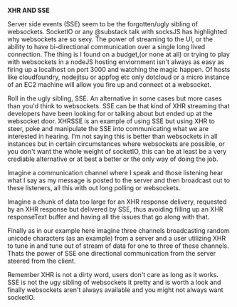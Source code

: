 **XHR AND SSE**

Server side events (SSE) seem to be the forgotten/ugly sibling of websockets. SocketIO or any @substack talk with socksJS has highlighted why websockets are so sexy. The power of streaming to the UI, or the ability to have bi-directional communication over a single long lived connection. The thing is I found on a budget,(or none at all) or trying to play with websockets in a nodeJS hosting enviornment isn't always as easy as firing up a localhost on port 3000 and watching the magic happen. Of hosts like cloudfoundry, nodejitsu or appfog etc only dotcloud or a micro instance of an EC2 machine will allow you fire up and connect ot a websocket.

Roll in the ugly sibling, SSE. An alternative in some cases but more cases than you'd think to websockets. SSE can be  that kind of XHR streaming that developers have been looking for or talking about but ended up at the websocket door. XHRSSE is an example of using SSE but using XHR to steer, poke and manipulate the SSE into communicating what we are interested in hearing. I'm not saying this is better than websockets in all instances but in certain circumstances where websockets are possible, or you don't want the whole weight of socketIO, this can be  at least be a very crediable alternative or at best a better or the only  way of doing the job.

Imagine a communication channel where I speak and those listening hear what I say as my message is posted to the server and then broadcast out to these listeners, all this with out long polling or websockets.

Imagine a chunk of data too large for an XHR response delivery, requested by an XHR response but delivered by SSE, thus avoiding filling up an XHR responseText buffer and having all the issues that go along with that.

Finally as in our example here imagine three channels broadcasting random unicode characters (as an example) from a server and a user utilizing XHR to tune in and tune out of stream of data for one to three of these channels. Thats the power of SSE one directional communication from the server steered from the client.

Remember XHR is not a dirty word, users don't care as long as it works. SSE is not the ugy sibling of websockets it pretty and is worth a look and finally websockets aren't always available and you might not always want socketIO.
